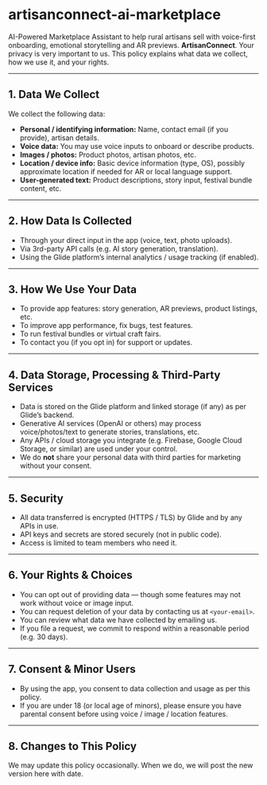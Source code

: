 # artisanconnect-ai-marketplace
AI-Powered Marketplace Assistant to help rural artisans sell with voice-first onboarding, emotional storytelling and AR previews.
 **ArtisanConnect**.  Your privacy is very important to us. This policy explains what data we collect, how we use it, and your rights.

---

## 1. Data We Collect

We collect the following data:

- **Personal / identifying information:** Name, contact email (if you provide), artisan details.  
- **Voice data:** You may use voice inputs to onboard or describe products.  
- **Images / photos:** Product photos, artisan photos, etc.  
- **Location / device info:** Basic device information (type, OS), possibly approximate location if needed for AR or local language support.  
- **User-generated text:** Product descriptions, story input, festival bundle content, etc.

---

## 2. How Data Is Collected

- Through your direct input in the app (voice, text, photo uploads).  
- Via 3rd-party API calls (e.g. AI story generation, translation).  
- Using the Glide platform’s internal analytics / usage tracking (if enabled).

---

## 3. How We Use Your Data

- To provide app features: story generation, AR previews, product listings, etc.  
- To improve app performance, fix bugs, test features.  
- To run festival bundles or virtual craft fairs.  
- To contact you (if you opt in) for support or updates.  

---

## 4. Data Storage, Processing & Third-Party Services

- Data is stored on the Glide platform and linked storage (if any) as per Glide’s backend.  
- Generative AI services (OpenAI or others) may process voice/photos/text to generate stories, translations, etc.  
- Any APIs / cloud storage you integrate (e.g. Firebase, Google Cloud Storage, or similar) are used under your control.  
- We do **not** share your personal data with third parties for marketing without your consent.

---

## 5. Security

- All data transferred is encrypted (HTTPS / TLS) by Glide and by any APIs in use.  
- API keys and secrets are stored securely (not in public code).  
- Access is limited to team members who need it.

---

## 6. Your Rights & Choices

- You can opt out of providing data — though some features may not work without voice or image input.  
- You can request deletion of your data by contacting us at `<your-email>`.  
- You can review what data we have collected by emailing us.  
- If you file a request, we commit to respond within a reasonable period (e.g. 30 days).

---

## 7. Consent & Minor Users

- By using the app, you consent to data collection and usage as per this policy.  
- If you are under 18 (or local age of minors), please ensure you have parental consent before using voice / image / location features.

---

## 8. Changes to This Policy

We may update this policy occasionally. When we do, we will post the new version here with date.
